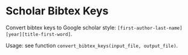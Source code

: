 # Scholar Bibtex Keys

Convert bibtex keys to Google scholar style: `[first-author-last-name][year][title-first-word]`.

Usage: see function `convert_bibtex_keys(input_file, output_file)`.
